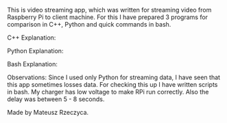 This is video streaming app, which was written for streaming video from
Raspberry Pi to client machine. For this I have prepared 3 programs for
comparison in C++, Python and quick commands in bash.

C++ Explanation:

Python Explanation:

Bash Explanation:

Observations:
Since I used only Python for streaming data, I have seen that this app
sometimes losses data. For checking this up I have written scripts in bash.
My charger has low voltage to make RPi run correctly. Also the delay was
between 5 - 8 seconds. 

Made by Mateusz Rzeczyca.
